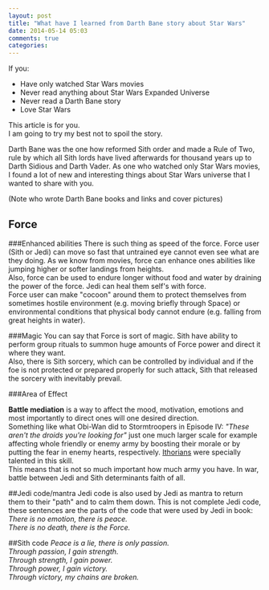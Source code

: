 ```yaml
---
layout: post
title: "What have I learned from Darth Bane story about Star Wars"
date: 2014-05-14 05:03
comments: true
categories: 
---
```


If you:

- Have only watched Star Wars movies
- Never read anything about Star Wars Expanded Universe
- Never read a Darth Bane story
- Love Star Wars

This article is for you. <br />
I am going to try my best not to spoil the story.

Darth Bane was the one how reformed Sith order and made a Rule of Two, rule by which all Sith lords have lived afterwards for thousand years up to Darth Sidious and Darth Vader.
As one who watched only Star Wars movies, I found a lot of new and interesting things about Star Wars universe that I wanted to share with you.

(Note who wrote Darth Bane books and links and cover pictures)


## Force

###Enhanced abilities
There is such thing as speed of the force. Force user (Sith or Jedi) can move so fast that untrained eye cannot even see what are they doing. As we know from movies, force can enhance ones abilities like jumping higher or softer landings from heights.<br />
Also, force can be used to endure longer without food and water by draining the power of the force. Jedi can heal them self's with force. <br />
Force user can make "cocoon" around them to protect themselves from sometimes hostile environment (e.g. moving briefly through Space) or environmental conditions that physical body cannot endure (e.g. falling from great heights in water).

###Magic
You can say that Force is sort of magic. 
Sith have ability to perform group rituals to summon huge amounts of Force power and direct it where they want.<br />
Also, there is Sith sorcery, which can be controlled by individual and if the foe is not protected or prepared properly for such attack, Sith that released the sorcery with inevitably prevail.

###Area of Effect

**Battle mediation** is a way to affect the mood, motivation, emotions and most importantly to direct ones will one desired direction. <br />
Something like what Obi-Wan did to Stormtroopers in Episode IV: *"These aren't the droids you're looking for"* just one much larger scale for example affecting whole friendly or enemy army by boosting their morale or by putting the fear in enemy hearts, respectively. [Ithorians](http://starwars.wikia.com/wiki/Ithorian) were specially talented in this skill. <br />
This means that is not so much important how much army you have. In war, battle between Jedi and Sith determinants faith of all.


##Jedi code/mantra
Jedi code is also used by Jedi as mantra to return them to their "path" and to calm them down.
This is not complete Jedi code, these sentences are the parts of the code that were used by Jedi in book:<br />
*There is no emotion, there is peace.*<br />
*There is no death, there is the Force.*

##Sith code
*Peace is a lie, there is only passion.*<br />
*Through passion, I gain strength.*<br />
*Through strength, I gain power.*<br />
*Through power, I gain victory.*<br />
*Through victory, my chains are broken.*
